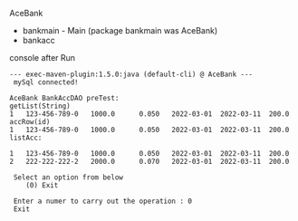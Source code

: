 AceBank

* bankmain - Main (package bankmain was AceBank)
* bankacc

console after Run
``` console
--- exec-maven-plugin:1.5.0:java (default-cli) @ AceBank ---
 mySql connected!

AceBank BankAccDAO preTest:
getList(String) 
1	123-456-789-0	1000.0		0.050	2022-03-01	2022-03-11	200.0
accRow(id) 
1	123-456-789-0	1000.0		0.050	2022-03-01	2022-03-11	200.0
listAcc: 

1	123-456-789-0	1000.0		0.050	2022-03-01	2022-03-11	200.0
2	222-222-222-2	2000.0		0.070	2022-03-01	2022-03-11	200.0

 Select an option from below
	(0) Exit 

 Enter a numer to carry out the operation : 0
 Exit

```